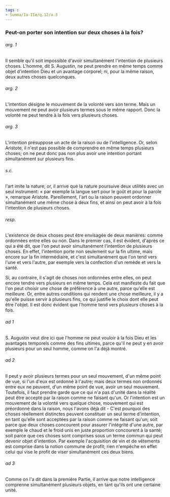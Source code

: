 ```yaml
---
tags : 
- Summa/Ia-IIæ/q.12/a.3
---
```


### Peut-on porter son intention sur deux choses à la fois?

###### arg. 1
Il semble qu'il soit impossible d'avoir simultanément l'intention de plusieurs choses. L'homme, dit S. Augustin, ne peut prendre en même temps comme objet d'intention Dieu et un avantage corporel; ni, pour la même raison, deux autres choses quelconques. 

###### arg. 2
L'intention désigne le mouvement de la volonté vers son terme. Mais un mouvement ne peut avoir plusieurs termes sous le même rapport. Donc la volonté ne peut tendre à la fois vers plusieurs choses. 

###### arg. 3
L'intention présuppose un acte de la raison ou de l'intelligence. Or, selon Aristote, il n'est pas possible de comprendre en même temps plusieurs choses; on ne peut donc pas non plus avoir une intention portant simultanément sur plusieurs fins. 

###### s.c.
l'art imite la nature; or, il arrive que la nature poursuive deux utilités avec un seul instrument: « par exemple la langue sert pour le goût et pour la parole », remarque Aristote. Pareillement, l'art ou la raison peuvent ordonner simultanément une même chose à deux fins, et ainsi on peut avoir à la fois l'intention de plusieurs choses. 

###### resp.
L'existence de deux choses peut être envisagée de deux manières: comme ordonnées entre elles ou non. Dans le premier cas, il est évident, d'après ce qui a été dit, que l'on peut avoir simultanément l'intention de plusieurs choses. En effet, l'intention porte non seulement sur la fin ultime, mais encore sur la fin intermédiaire, et c'est simultanément que l'on tend vers l'une et vers l'autre, par exemple vers la confection d'un remède et vers la santé. 

Si, au contraire, il s'agit de choses non ordonnées entre elles, on peut encore tendre vers plusieurs en même temps. Cela est manifeste du fait que l'on peut choisir une chose de préférence à une autre, parce qu'elle est meilleure. Or, entre autres conditions qui rendent une chose meilleure, il y a qu'elle puisse servir à plusieurs fins, ce qui justifie le choix dont elle peut être l'objet. Il est donc évident que l'homme tend vers plusieurs choses à la fois. 

###### ad 1
S. Augustin veut dire ici que l'homme ne peut vouloir à la fois Dieu et les avantages temporels comme des fins ultimes, parce qu'il ne peut y en avoir plusieurs pour un seul homme, comme on l'a déjà montré. 

###### ad 2
Il peut y avoir plusieurs termes pour un seul mouvement, d'un même point de vue, si l'un d'eux est ordonné à l'autre; mais deux termes non ordonnés entre eux ne peuvent, d'un même point de vue, avoir un seul mouvement. Toutefois, il faut prendre garde que ce qui n'a pas d'unité dans la réalité peut être accepté par la raison comme ne faisant qu'un. Or l'intention est un mouvement de la volonté vers quelque chose, mouvement qui est préordonné dans la raison, nous l'avons déjà dit - C'est pourquoi des choses réellement distinctes peuvent constituer un seul terme d'intention, en tant qu'elle sont acceptées par la raison comme ne faisant qu'un; soit parce que deux choses concourent pour assurer l'intégrité d'une autre, par exemple le chaud et le froid unis en juste proportion concourent à la santé; soit parce que ces choses sont comprises sous un terme commun qui peut devenir objet d'intention. Par exemple l'acquisition de vin et de vêtements est comprise dans la notion commune de profit; rien n'empêche en effet celui qui vise le profit de viser simultanément ces deux biens. 

###### ad 3
Comme on l'a dit dans la première Partie, il arrive que notre intelligence comprenne simultanément plusieurs objets, en tant qu'ils ont une certaine unité. 

